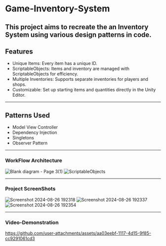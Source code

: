 # Game-Inventory-System
This project aims to recreate the an Inventory System using various design patterns in code.
---

## Features
- Unique Items: Every item has a unique ID.
- ScriptableObjects: Items and inventory are managed with ScriptableObjects for efficiency.
- Multiple Inventories: Supports separate inventories for players and shops.
- Customizable: Set up starting items and quantities directly in the Unity Editor.
---

## Patterns Used
- Model View Controller
- Dependency Injection
- Singletons
- Observer Pattern
---


### WorkFlow Architecture
![Blank diagram - Page 3(1)](https://github.com/user-attachments/assets/db59021a-4e7e-4db6-a2c3-2fe3192cd4d5)
![ScriptableObjects](https://github.com/user-attachments/assets/ce8fe53e-c53a-4779-9710-3d92f6b2d43f)

---

### Project ScreenShots
![Screenshot 2024-08-26 192318](https://github.com/user-attachments/assets/ed3dc6b7-4823-409b-8717-780f209e69e1)
![Screenshot 2024-08-26 192337](https://github.com/user-attachments/assets/9f25f651-ecc6-4825-8001-91855646857a)
![Screenshot 2024-08-26 192354](https://github.com/user-attachments/assets/c860c906-4b2e-431c-af45-1008490bbbd0)


---


### Video-Demonstration

https://github.com/user-attachments/assets/aa03eebf-1117-4d15-9f85-cc9291061cd3

